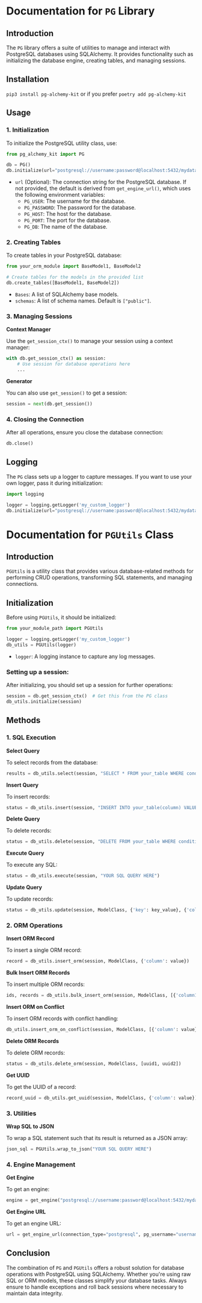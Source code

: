 # Documentation for `PG` Library

## Introduction
The `PG` library offers a suite of utilities to manage and interact with PostgreSQL databases using SQLAlchemy. It provides functionality such as initializing the database engine, creating tables, and managing sessions.

## Installation

`pip3 install pg-alchemy-kit` or if you prefer `poetry add pg-alchemy-kit`

## Usage

### 1. Initialization

To initialize the PostgreSQL utility class, use:

```python
from pg_alchemy_kit import PG

db = PG()
db.initialize(url="postgresql://username:password@localhost:5432/mydatabase")
```

- `url` (Optional): The connection string for the PostgreSQL database. If not provided, the default is derived from `get_engine_url()`, which uses the following environment variables:
  - `PG_USER`: The username for the database.
  - `PG_PASSWORD`: The password for the database.
  - `PG_HOST`: The host for the database.
  - `PG_PORT`: The port for the database.
  - `PG_DB`: The name of the database.

### 2. Creating Tables

To create tables in your PostgreSQL database:

```python
from your_orm_module import BaseModel1, BaseModel2

# Create tables for the models in the provided list
db.create_tables([BaseModel1, BaseModel2])
```

- `Bases`: A list of SQLAlchemy base models.
- `schemas`: A list of schema names. Default is `["public"]`.

### 3. Managing Sessions

**Context Manager**

Use the `get_session_ctx()` to manage your session using a context manager:

```python
with db.get_session_ctx() as session:
    # Use session for database operations here
    ...
```

**Generator**

You can also use `get_session()` to get a session:

```python
session = next(db.get_session())
```

### 4. Closing the Connection

After all operations, ensure you close the database connection:

```python
db.close()
```

## Logging

The `PG` class sets up a logger to capture messages. If you want to use your own logger, pass it during initialization:

```python
import logging

logger = logging.getLogger('my_custom_logger')
db.initialize(url="postgresql://username:password@localhost:5432/mydatabase", logger=logger)
```

# Documentation for `PGUtils` Class

## Introduction
`PGUtils` is a utility class that provides various database-related methods for performing CRUD operations, transforming SQL statements, and managing connections.

## Initialization
Before using `PGUtils`, it should be initialized:

```python
from your_module_path import PGUtils

logger = logging.getLogger('my_custom_logger')
db_utils = PGUtils(logger)
```

- `logger`: A logging instance to capture any log messages.

### Setting up a session:
After initializing, you should set up a session for further operations:

```python
session = db.get_session_ctx()  # Get this from the PG class
db_utils.initialize(session)
```

## Methods

### 1. SQL Execution
**Select Query**

To select records from the database:

```python
results = db_utils.select(session, "SELECT * FROM your_table WHERE condition=:condition", {'condition': value})
```

**Insert Query**

To insert records:

```python
status = db_utils.insert(session, "INSERT INTO your_table(column) VALUES (:value)", {'value': value})
```

**Delete Query**

To delete records:

```python
status = db_utils.delete(session, "DELETE FROM your_table WHERE condition=:condition", {'condition': value})
```

**Execute Query**

To execute any SQL:

```python
status = db_utils.execute(session, "YOUR SQL QUERY HERE")
```

**Update Query**

To update records:

```python
status = db_utils.update(session, ModelClass, {'key': key_value}, {'column_to_update': new_value})
```

### 2. ORM Operations

**Insert ORM Record**

To insert a single ORM record:

```python
record = db_utils.insert_orm(session, ModelClass, {'column': value})
```

**Bulk Insert ORM Records**

To insert multiple ORM records:

```python
ids, records = db_utils.bulk_insert_orm(session, ModelClass, [{'column1': value1}, {'column2': value2}])
```

**Insert ORM on Conflict**

To insert ORM records with conflict handling:

```python
db_utils.insert_orm_on_conflict(session, ModelClass, [{'column': value}])
```

**Delete ORM Records**

To delete ORM records:

```python
status = db_utils.delete_orm(session, ModelClass, [uuid1, uuid2])
```

**Get UUID**

To get the UUID of a record:

```python
record_uuid = db_utils.get_uuid(session, ModelClass, {'column': value})
```

### 3. Utilities

**Wrap SQL to JSON**

To wrap a SQL statement such that its result is returned as a JSON array:

```python
json_sql = PGUtils.wrap_to_json("YOUR SQL QUERY HERE")
```

### 4. Engine Management

**Get Engine**

To get an engine:

```python
engine = get_engine("postgresql://username:password@localhost:5432/mydatabase")
```

**Get Engine URL**

To get an engine URL:

```python
url = get_engine_url(connection_type="postgresql", pg_username="username", pg_password="password", pg_host="localhost", pg_port="5432", pg_db="mydatabase")
```

## Conclusion
The combination of `PG` and `PGUtils` offers a robust solution for database operations with PostgreSQL using SQLAlchemy. Whether you're using raw SQL or ORM models, these classes simplify your database tasks. Always ensure to handle exceptions and roll back sessions where necessary to maintain data integrity.